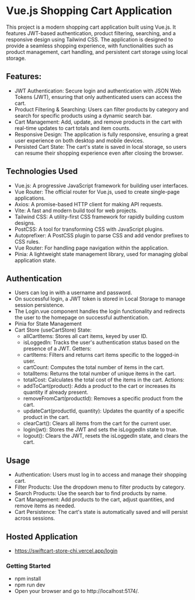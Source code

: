 # Vue.js Shopping Cart Application
This project is a modern shopping cart application built using Vue.js. It features JWT-based authentication, product filtering, searching, and a responsive design using Tailwind CSS. The application is designed to provide a seamless shopping experience, with functionalities such as product management, cart handling, and persistent cart storage using local storage.

## Features:
- JWT Authentication: Secure login and authentication with JSON Web Tokens (JWT), ensuring that only authenticated users can access the cart.
- Product Filtering & Searching: Users can filter products by category and search for specific products using a dynamic search bar.
- Cart Management: Add, update, and remove products in the cart with real-time updates to cart totals and item counts.
- Responsive Design: The application is fully responsive, ensuring a great user experience on both desktop and mobile devices.
- Persisted Cart State: The cart's state is saved in local storage, so users can resume their shopping experience even after closing the browser.


## Technologies Used
- Vue.js: A progressive JavaScript framework for building user interfaces.
- Vue Router: The official router for Vue.js, used to create single-page applications.
- Axios: A promise-based HTTP client for making API requests.
- Vite: A fast and modern build tool for web projects.
- Tailwind CSS: A utility-first CSS framework for rapidly building custom designs.
- PostCSS: A tool for transforming CSS with JavaScript plugins.
- Autoprefixer: A PostCSS plugin to parse CSS and add vendor prefixes to CSS rules.
- Vue Router: For handling page navigation within the application.
- Pinia: A lightweight state management library, used for managing global application state.

## Authentication
- Users can log in with a username and password.
- On successful login, a JWT token is stored in Local Storage to manage session persistence.
- The Login.vue component handles the login functionality and redirects the user to the homepage on successful authentication.
- Pinia for State Management
- Cart Store (useCartStore)
State:
  - allCartItems: Stores all cart items, keyed by user ID.
  - isLoggedIn: Tracks the user's authentication status based on the presence of a JWT.
Getters:
  - cartItems: Filters and returns cart items specific to the logged-in user.
  - cartCount: Computes the total number of items in the cart.
  - totalItems: Returns the total number of unique items in the cart.
  - totalCost: Calculates the total cost of the items in the cart.
Actions:
  - addToCart(product): Adds a product to the cart or increases its quantity if already present.
  - removeFromCart(productId): Removes a specific product from the cart.
  - updateCart(productId, quantity): Updates the quantity of a specific product in the cart.
  - clearCart(): Clears all items from the cart for the current user.
  - login(jwt): Stores the JWT and sets the isLoggedIn state to true.
  - logout(): Clears the JWT, resets the isLoggedIn state, and clears the cart.


## Usage
- Authentication: Users must log in to access and manage their shopping cart.
- Filter Products: Use the dropdown menu to filter products by category.
- Search Products: Use the search bar to find products by name.
- Cart Management: Add products to the cart, adjust quantities, and remove items as needed.
- Cart Persistence: The cart's state is automatically saved and will persist across sessions.

## Hosted Application
- https://swiftcart-store-chi.vercel.app/login


### Getting Started

- npm install
- npm run dev
- Open your browser and go to http://localhost:5174/.
  
